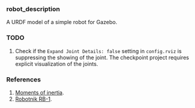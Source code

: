 ### robot_description

A URDF model of a simple robot for Gazebo.

### TODO

1. Check if the `Expand Joint Details: false` setting in `config.rviz` is suppressing the showing of the joint. The checkpoint project requires explicit visualization of the joints.

### References

1. [Moments of inertia](https://en.wikipedia.org/wiki/List_of_moments_of_inertia).
2. [Robotnik RB-1](https://robotnik.eu/products/mobile-robots/rb-1-base-en/).
